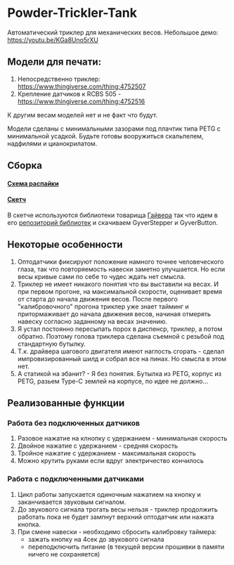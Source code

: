 # Powder-Trickler-Tank
Автоматический триклер для механических весов.
Небольшое демо: https://youtu.be/KGa8Uno5rXU

## Модели для печати:

1. Непосредственно триклер: https://www.thingiverse.com/thing:4752507
2. Крепление датчиков к RCBS 505 - https://www.thingiverse.com/thing:4752516

К другим весам моделей нет и не факт что будут.

Модели сделаны с минимальными зазорами под плачтик типа PETG с минимальной усадкой.
Будьте готовы вооружиться скальпелем, надфилями и цианокрилатом.

## Сборка 

#### [Схема распайки](https://github.com/fenofun/Powder-Trickler-Tank/blob/main/Scheme/Scheme.png)
#### [Скетч](https://github.com/fenofun/Powder-Trickler-Tank/blob/main/frimware/Trickler_Tank.ino)

В скетче используются библиотеки товарища [Гайвера](https://github.com/AlexGyver) так что идем в его [репозиторий библиотек](https://github.com/AlexGyver/GyverLibs) и скачиваем GyverStepper и GyverButton.  


## Некоторые особенности

1. Оптодатчики фиксируют положение намного точнее человеческого глаза, так что повторяемость навески заметно улучшается.
Но если весы кривые сами по себе то чудес ждать нет смысла. 
2. Триклер не имеет никакого понятия что вы выставили на весах. И при первом прогоне, на максимальной скорости, оценивает время от старта до начала движения весов.
После первого "калибровочного" прогона триклер уже знает тайминг и притормаживает до начала движения весов, начиная отмерять навеску согласно заданному на весах значению.
3. Я устал постоянно пересыпать порох в диспенср, триклер, а потом обратно. Поэтому голова триклера сделана съемной с резьбой под стандартную бутылку. 
4. Т.к. драйвера шагового двигателя имеют наглость сгорать - сделал импровизированный шилд и собрал все на пинах. Но смысла в этом нет.
5. А статикой на эбанит? - Я без понятия. Бутылка из PETG, корпус из PETG, разьем Type-C землей на корпусе, по идее не должно...

## Реализованные функции

### Работа без подключенных датчиков 
 1. Разовое нажатие на клнопку с удержанием - минимальная скорость 
 2. Двойное нажатие с удержанием - средняя скорость 
 3. Тройное нажатие с удержанием - максимальная скорость
 4. Можно крутить руками если вдруг электричество кончилось

### Работа с подключенными датчиками
 1. Цикл работы запускается одиночным нажатием на кнопку и заканчивается звуковым сигналом. 
 2. До звукового сигнала трогать весы нельзя - триклер продолжить работать пока не будет зампнут верхний оптодатчик или нажата кнопка.
 3. При смене навески - необходимо сбросить калибровку таймера:
      - зажать кнопку на 4сек до звукового сигнала
      - переподключить питание (в текущей версии прошивки в памяти ничего не сохраняется) 
      


